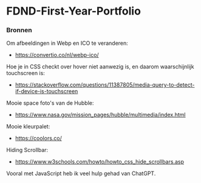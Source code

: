# FDND-First-Year-Portfolio

### Bronnen

Om afbeeldingen in Webp en ICO te veranderen:
* https://convertio.co/nl/webp-ico/

Hoe je in CSS checkt over hover niet aanwezig is, en daarom waarschijnlijk touchscreen is:
* https://stackoverflow.com/questions/11387805/media-query-to-detect-if-device-is-touchscreen

Mooie space foto's van de Hubble:
* https://www.nasa.gov/mission_pages/hubble/multimedia/index.html

Mooie kleurpalet:
* https://coolors.co/

Hiding Scrollbar:
* https://www.w3schools.com/howto/howto_css_hide_scrollbars.asp

Vooral met JavaScript heb ik veel hulp gehad van ChatGPT.
